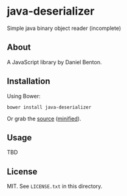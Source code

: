# java-deserializer

Simple java binary object reader (incomplete)

## About

A JavaScript library by Daniel Benton.

## Installation

Using Bower:

    bower install java-deserializer

Or grab the [source](https://github.com/DeviateFish/java-deserializer/dist/java-deserializer.js) ([minified](https://github.com/DeviateFish/java-deserializer/dist/java-deserializer.min.js)).

## Usage

TBD

## License

MIT. See `LICENSE.txt` in this directory.
